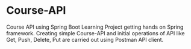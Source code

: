 # Course-API
Course API using Spring Boot
Learning Project getting hands on Spring framework. 
Creating simple Course-API and initial operations of API like Get, Push, Delete, Put are carried out using Postman API client.
